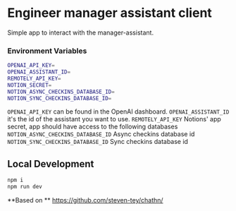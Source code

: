 # Engineer manager assistant client

Simple app to interact with the manager-assistant.

### Environment Variables

```bash
OPENAI_API_KEY=
OPENAI_ASSISTANT_ID=
REMOTELY_API_KEY=
NOTION_SECRET=
NOTION_ASYNC_CHECKINS_DATABASE_ID=
NOTION_SYNC_CHECKINS_DATABASE_ID=
```

`OPENAI_API_KEY` can be found in the OpenAI dashboard.
`OPENAI_ASSISTANT_ID` it's the id of the assistant you want to use.
`REMOTELY_API_KEY` Notions' app secret, app should have access to the following databases
`NOTION_ASYNC_CHECKINS_DATABASE_ID` Async checkins database id
`NOTION_SYNC_CHECKINS_DATABASE_ID` Sync checkins database id

## Local Development

```sh
npm i
npm run dev
```

**Based on **
https://github.com/steven-tey/chathn/
